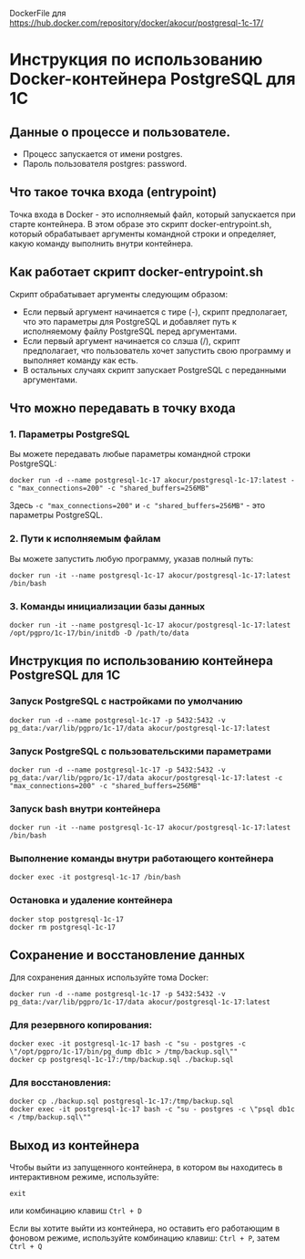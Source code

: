 DockerFile для https://hub.docker.com/repository/docker/akocur/postgresql-1c-17/

# Инструкция по использованию Docker-контейнера PostgreSQL для 1С

## Данные о процессе и пользователе.
- Процесс запускается от имени postgres.
- Пароль пользователя postgres: password.

## Что такое точка входа (entrypoint)
Точка входа в Docker - это исполняемый файл, который запускается при старте контейнера. В этом образе это скрипт docker-entrypoint.sh, который обрабатывает аргументы командной строки и определяет, какую команду выполнить внутри контейнера.

## Как работает скрипт docker-entrypoint.sh
Скрипт обрабатывает аргументы следующим образом:

* Если первый аргумент начинается с тире (-), скрипт предполагает, что это параметры для PostgreSQL и добавляет путь к исполняемому файлу PostgreSQL перед аргументами.
* Если первый аргумент начинается со слэша (/), скрипт предполагает, что пользователь хочет запустить свою программу и выполняет команду как есть.
* В остальных случаях скрипт запускает PostgreSQL с переданными аргументами.

## Что можно передавать в точку входа
### 1. Параметры PostgreSQL
Вы можете передавать любые параметры командной строки PostgreSQL:

```
docker run -d --name postgresql-1c-17 akocur/postgresql-1c-17:latest -c "max_connections=200" -c "shared_buffers=256MB"

```
Здесь `-c "max_connections=200"` и `-c "shared_buffers=256MB"` - это параметры PostgreSQL.

### 2. Пути к исполняемым файлам
Вы можете запустить любую программу, указав полный путь:

```
docker run -it --name postgresql-1c-17 akocur/postgresql-1c-17:latest /bin/bash

```
### 3. Команды инициализации базы данных
```
docker run -it --name postgresql-1c-17 akocur/postgresql-1c-17:latest /opt/pgpro/1c-17/bin/initdb -D /path/to/data

```
## Инструкция по использованию контейнера PostgreSQL для 1С

### Запуск PostgreSQL с настройками по умолчанию
```
docker run -d --name postgresql-1c-17 -p 5432:5432 -v pg_data:/var/lib/pgpro/1c-17/data akocur/postgresql-1c-17:latest
```
### Запуск PostgreSQL с пользовательскими параметрами
```
docker run -d --name postgresql-1c-17 -p 5432:5432 -v pg_data:/var/lib/pgpro/1c-17/data akocur/postgresql-1c-17:latest -c "max_connections=200" -c "shared_buffers=256MB"

```
### Запуск bash внутри контейнера
```
docker run -it --name postgresql-1c-17 akocur/postgresql-1c-17:latest /bin/bash

```
### Выполнение команды внутри работающего контейнера
```
docker exec -it postgresql-1c-17 /bin/bash

```

### Остановка и удаление контейнера
```
docker stop postgresql-1c-17
docker rm postgresql-1c-17
```

## Сохранение и восстановление данных
Для сохранения данных используйте тома Docker:

```
docker run -d --name postgresql-1c-17 -p 5432:5432 -v pg_data:/var/lib/pgpro/1c-17/data akocur/postgresql-1c-17:latest

```
### Для резервного копирования:
```
docker exec -it postgresql-1c-17 bash -c "su - postgres -c \"/opt/pgpro/1c-17/bin/pg_dump db1c > /tmp/backup.sql\""
docker cp postgresql-1c-17:/tmp/backup.sql ./backup.sql
```

### Для восстановления:
```
docker cp ./backup.sql postgresql-1c-17:/tmp/backup.sql
docker exec -it postgresql-1c-17 bash -c "su - postgres -c \"psql db1c < /tmp/backup.sql\""
```

## Выход из контейнера
Чтобы выйти из запущенного контейнера, в котором вы находитесь в интерактивном режиме, используйте:

```
exit
```

или комбинацию клавиш `Ctrl + D`

Если вы хотите выйти из контейнера, но оставить его работающим в фоновом режиме, используйте комбинацию клавиш: `Ctrl + P`, затем `Ctrl + Q`
